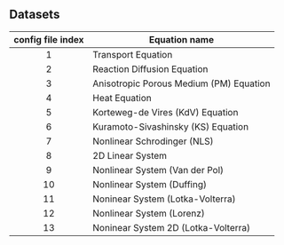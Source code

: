 ## Datasets

| config file  index       | Equation name      | 
|:-------------:|-------------|
|1     |  Transport Equation |  
| 2     | Reaction Diffusion Equation    | 
| 3 | Anisotropic Porous Medium (PM) Equation    |
| 4 | Heat Equation | 
| 5 | Korteweg-de Vires (KdV) Equation | 
| 6 | Kuramoto-Sivashinsky (KS) Equation | 
| 7 | Nonlinear Schrodinger (NLS) | 
| 8 | 2D Linear System | 
| 9 | Nonlinear System (Van der Pol) | 
| 10 | Nonlinear System (Duffing) | 
| 11 | Noninear System (Lotka-Volterra) | 
|12| Nonlinear System (Lorenz) | 
|13| Noninear System 2D (Lotka-Volterra) |
